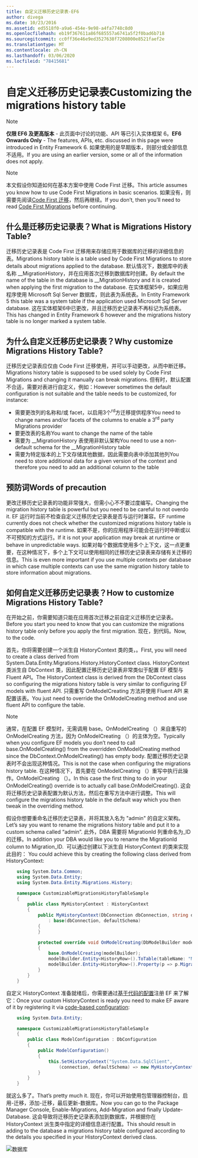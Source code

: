 ```yaml
---
title: 自定义迁移历史记录表-EF6
author: divega
ms.date: 10/23/2016
ms.assetid: ed5518f0-a9a6-454e-9e98-a4fa7748c8d0
ms.openlocfilehash: eb19f367611a86f685557a6741a5f2f0bad6b718
ms.sourcegitcommit: cc0ff36e46e9ed3527638f7208000e8521faef2e
ms.translationtype: MT
ms.contentlocale: zh-CN
ms.lasthandoff: 03/06/2020
ms.locfileid: "78415681"
---
```

# <a name="customizing-the-migrations-history-table"></a><span data-ttu-id="5faee-102">自定义迁移历史记录表</span><span class="sxs-lookup"><span data-stu-id="5faee-102">Customizing the migrations history table</span></span>
> [!NOTE]
> <span data-ttu-id="5faee-103">**仅限 EF6 及更高版本** - 此页面中讨论的功能、API 等已引入实体框架 6。</span><span class="sxs-lookup"><span data-stu-id="5faee-103">**EF6 Onwards Only** - The features, APIs, etc. discussed in this page were introduced in Entity Framework 6.</span></span> <span data-ttu-id="5faee-104">如果使用的是早期版本，则部分或全部信息不适用。</span><span class="sxs-lookup"><span data-stu-id="5faee-104">If you are using an earlier version, some or all of the information does not apply.</span></span>

> [!NOTE]
> <span data-ttu-id="5faee-105">本文假设你知道如何在基本方案中使用 Code First 迁移。</span><span class="sxs-lookup"><span data-stu-id="5faee-105">This article assumes you know how to use Code First Migrations in basic scenarios.</span></span> <span data-ttu-id="5faee-106">如果没有，则需要先阅读[Code First 迁移](~/ef6/modeling/code-first/migrations/index.md)，然后再继续。</span><span class="sxs-lookup"><span data-stu-id="5faee-106">If you don’t, then you’ll need to read [Code First Migrations](~/ef6/modeling/code-first/migrations/index.md) before continuing.</span></span>

## <a name="what-is-migrations-history-table"></a><span data-ttu-id="5faee-107">什么是迁移历史记录表？</span><span class="sxs-lookup"><span data-stu-id="5faee-107">What is Migrations History Table?</span></span>

<span data-ttu-id="5faee-108">迁移历史记录表是 Code First 迁移用来存储应用于数据库的迁移的详细信息的表。</span><span class="sxs-lookup"><span data-stu-id="5faee-108">Migrations history table is a table used by Code First Migrations to store details about migrations applied to the database.</span></span> <span data-ttu-id="5faee-109">默认情况下，数据库中的表名称 \_\_MigrationHistory，并在应用首次迁移到数据库时创建。</span><span class="sxs-lookup"><span data-stu-id="5faee-109">By default the name of the table in the database is \_\_MigrationHistory and it is created when applying the first migration to the database.</span></span> <span data-ttu-id="5faee-110">在实体框架5中，如果应用程序使用 Microsoft Sql Server 数据库，则此表为系统表。</span><span class="sxs-lookup"><span data-stu-id="5faee-110">In Entity Framework 5 this table was a system table if the application used Microsoft Sql Server database.</span></span> <span data-ttu-id="5faee-111">这在实体框架6中已更改，并且迁移历史记录表不再标记为系统表。</span><span class="sxs-lookup"><span data-stu-id="5faee-111">This has changed in Entity Framework 6 however and the migrations history table is no longer marked a system table.</span></span>

## <a name="why-customize-migrations-history-table"></a><span data-ttu-id="5faee-112">为什么自定义迁移历史记录表？</span><span class="sxs-lookup"><span data-stu-id="5faee-112">Why customize Migrations History Table?</span></span>

<span data-ttu-id="5faee-113">迁移历史记录表应仅由 Code First 迁移使用，并可以手动更改，从而中断迁移。</span><span class="sxs-lookup"><span data-stu-id="5faee-113">Migrations history table is supposed to be used solely by Code First Migrations and changing it manually can break migrations.</span></span> <span data-ttu-id="5faee-114">但有时，默认配置不合适，需要对表进行自定义，例如：</span><span class="sxs-lookup"><span data-stu-id="5faee-114">However sometimes the default configuration is not suitable and the table needs to be customized, for instance:</span></span>

-   <span data-ttu-id="5faee-115">需要更改列的名称和/或 facet，以启用3个<sup>rd</sup>方迁移提供程序</span><span class="sxs-lookup"><span data-stu-id="5faee-115">You need to change names and/or facets of the columns to enable a 3<sup>rd</sup> party Migrations provider</span></span>
-   <span data-ttu-id="5faee-116">要更改表的名称</span><span class="sxs-lookup"><span data-stu-id="5faee-116">You want to change the name of the table</span></span>
-   <span data-ttu-id="5faee-117">需要为 \_\_MigrationHistory 表使用非默认架构</span><span class="sxs-lookup"><span data-stu-id="5faee-117">You need to use a non-default schema for the \_\_MigrationHistory table</span></span>
-   <span data-ttu-id="5faee-118">需要为特定版本的上下文存储其他数据，因此需要向表中添加其他列</span><span class="sxs-lookup"><span data-stu-id="5faee-118">You need to store additional data for a given version of the context and therefore you need to add an additional column to the table</span></span>

## <a name="words-of-precaution"></a><span data-ttu-id="5faee-119">预防词</span><span class="sxs-lookup"><span data-stu-id="5faee-119">Words of precaution</span></span>

<span data-ttu-id="5faee-120">更改迁移历史记录表的功能非常强大，但需小心不不要过度编写。</span><span class="sxs-lookup"><span data-stu-id="5faee-120">Changing the migration history table is powerful but you need to be careful to not overdo it.</span></span> <span data-ttu-id="5faee-121">EF 运行时当前不检查自定义迁移历史记录表是否与运行时兼容。</span><span class="sxs-lookup"><span data-stu-id="5faee-121">EF runtime currently does not check whether the customized migrations history table is compatible with the runtime.</span></span> <span data-ttu-id="5faee-122">如果不是，你的应用程序可能会在运行时中断或以不可预知的方式运行。</span><span class="sxs-lookup"><span data-stu-id="5faee-122">If it is not your application may break at runtime or behave in unpredictable ways.</span></span> <span data-ttu-id="5faee-123">如果对每个数据库使用多个上下文，这一点更重要，在这种情况下，多个上下文可以使用相同的迁移历史记录表来存储有关迁移的信息。</span><span class="sxs-lookup"><span data-stu-id="5faee-123">This is even more important if you use multiple contexts per database in which case multiple contexts can use the same migration history table to store information about migrations.</span></span>

## <a name="how-to-customize-migrations-history-table"></a><span data-ttu-id="5faee-124">如何自定义迁移历史记录表？</span><span class="sxs-lookup"><span data-stu-id="5faee-124">How to customize Migrations History Table?</span></span>

<span data-ttu-id="5faee-125">在开始之前，你需要知道只能在应用首次迁移之前自定义迁移历史记录表。</span><span class="sxs-lookup"><span data-stu-id="5faee-125">Before you start you need to know that you can customize the migrations history table only before you apply the first migration.</span></span> <span data-ttu-id="5faee-126">现在，到代码。</span><span class="sxs-lookup"><span data-stu-id="5faee-126">Now, to the code.</span></span>

<span data-ttu-id="5faee-127">首先，你将需要创建一个派生自 HistoryContext 类的类，。</span><span class="sxs-lookup"><span data-stu-id="5faee-127">First, you will need to create a class derived from System.Data.Entity.Migrations.History.HistoryContext class.</span></span> <span data-ttu-id="5faee-128">HistoryContext 类派生自 DbContext 类，因此配置迁移历史记录表非常类似于配置 EF 模型与 Fluent API。</span><span class="sxs-lookup"><span data-stu-id="5faee-128">The HistoryContext class is derived from the DbContext class so configuring the migrations history table is very similar to configuring EF models with fluent API.</span></span> <span data-ttu-id="5faee-129">只需重写 OnModelCreating 方法并使用 Fluent API 来配置该表。</span><span class="sxs-lookup"><span data-stu-id="5faee-129">You just need to override the OnModelCreating method and use fluent API to configure the table.</span></span>

>[!NOTE]
> <span data-ttu-id="5faee-130">通常，在配置 EF 模型时，无需调用 base。OnModelCreating （）来自重写的 OnModelCreating 方法，因为 OnModelCreating （）的主体为空。</span><span class="sxs-lookup"><span data-stu-id="5faee-130">Typically when you configure EF models you don’t need to call base.OnModelCreating() from the overridden OnModelCreating method since the DbContext.OnModelCreating() has empty body.</span></span> <span data-ttu-id="5faee-131">配置迁移历史记录表时不会出现这种情况。</span><span class="sxs-lookup"><span data-stu-id="5faee-131">This is not the case when configuring the migrations history table.</span></span> <span data-ttu-id="5faee-132">在这种情况下，首先要在 OnModelCreating （）重写中执行此操作。OnModelCreating （）。</span><span class="sxs-lookup"><span data-stu-id="5faee-132">In this case the first thing to do in your OnModelCreating() override is to actually call base.OnModelCreating().</span></span> <span data-ttu-id="5faee-133">这会将迁移历史记录表配置为默认方法，然后在重写方法中进行调整。</span><span class="sxs-lookup"><span data-stu-id="5faee-133">This will configure the migrations history table in the default way which you then tweak in the overriding method.</span></span>

<span data-ttu-id="5faee-134">假设你想要重命名迁移历史记录表，并将其放入名为 "admin" 的自定义架构。</span><span class="sxs-lookup"><span data-stu-id="5faee-134">Let’s say you want to rename the migrations history table and put it to a custom schema called “admin”.</span></span> <span data-ttu-id="5faee-135">此外，DBA 需要将 MigrationId 列重命名为\_ID 的迁移。</span><span class="sxs-lookup"><span data-stu-id="5faee-135">In addition your DBA would like you to rename the MigrationId column to Migration\_ID.</span></span> <span data-ttu-id="5faee-136"> 可以通过创建以下派生自 HistoryContext 的类来实现此目的：</span><span class="sxs-lookup"><span data-stu-id="5faee-136"> You could achieve this by creating the following class derived from HistoryContext:</span></span>

``` csharp
    using System.Data.Common;
    using System.Data.Entity;
    using System.Data.Entity.Migrations.History;

    namespace CustomizableMigrationsHistoryTableSample
    {
        public class MyHistoryContext : HistoryContext
        {
            public MyHistoryContext(DbConnection dbConnection, string defaultSchema)
                : base(dbConnection, defaultSchema)
            {
            }

            protected override void OnModelCreating(DbModelBuilder modelBuilder)
            {
                base.OnModelCreating(modelBuilder);
                modelBuilder.Entity<HistoryRow>().ToTable(tableName: "MigrationHistory", schemaName: "admin");
                modelBuilder.Entity<HistoryRow>().Property(p => p.MigrationId).HasColumnName("Migration_ID");
            }
        }
    }
```

<span data-ttu-id="5faee-137">自定义 HistoryContext 准备就绪后，你需要通过[基于代码的配置](https://msdn.com/data/jj680699)注册 EF 来了解它：</span><span class="sxs-lookup"><span data-stu-id="5faee-137">Once your custom HistoryContext is ready you need to make EF aware of it by registering it via [code-based configuration](https://msdn.com/data/jj680699):</span></span>

``` csharp
    using System.Data.Entity;

    namespace CustomizableMigrationsHistoryTableSample
    {
        public class ModelConfiguration : DbConfiguration
        {
            public ModelConfiguration()
            {
                this.SetHistoryContext("System.Data.SqlClient",
                    (connection, defaultSchema) => new MyHistoryContext(connection, defaultSchema));
            }
        }
    }
```

<span data-ttu-id="5faee-138">就这么多了。</span><span class="sxs-lookup"><span data-stu-id="5faee-138">That’s pretty much it.</span></span> <span data-ttu-id="5faee-139">现在，你可以开始使用包管理器控制台，启用-迁移，添加-迁移，最后更新-数据库。</span><span class="sxs-lookup"><span data-stu-id="5faee-139">Now you can go to the Package Manager Console, Enable-Migrations, Add-Migration and finally Update-Database.</span></span> <span data-ttu-id="5faee-140">这会导致将迁移历史记录表添加到数据库，并根据你在 HistoryContext 派生类中指定的详细信息进行配置。</span><span class="sxs-lookup"><span data-stu-id="5faee-140">This should result in adding to the database a migrations history table configured according to the details you specified in your HistoryContext derived class.</span></span>

![数据库](~/ef6/media/database.png)
